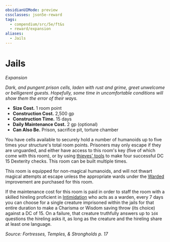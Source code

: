 ```yaml
---
obsidianUIMode: preview
cssclasses: json5e-reward
tags:
  - compendium/src/5e/ft&s
  - reward/expansion
aliases:
  - Jails
---
```

# Jails
*Expansion*  

*Dark, and pungent prison cells, laden with rust and grime, greet unwelcome or belligerent guests. Hopefully, some time in uncomfortable conditions will show them the error of their ways.*

- **Size Cost.** 1 room point  
- **Construction Cost.** 2,500 gp  
- **Construction Time.** 15 days  
- **Daily Maintenance Cost.** 2 gp (optional)  
- **Can Also Be.** Prison, sacrifice pit, torture chamber  

You have cells available to securely hold a number of humanoids up to five times your structure's total room points. Prisoners may only escape if they are unguarded, and either have access to this room's key (five of which come with this room), or by using [thieves' tools](2-Mechanics/CLI/items/thieves-tools.md) to make four successful DC 15 Dexterity checks. This room can be built multiple times.

This room is equipped for non-magical humanoids, and will not thwart magical attempts at escape unless the appropriate wards under the [Warded](2-Mechanics/CLI/rewards/warded-or-spell-bound-ft-s.md) improvement are purchased for this room.

If the maintenance cost for this room is paid in order to staff the room with a skilled hireling proficient in [Intimidation](2-Mechanics/CLI/rules/skills.md#Intimidation) who acts as a warden, every 7 days you can choose for a single creature imprisoned within the jails for that entire duration to make a Charisma or Wisdom saving throw (its choice) against a DC of 15. On a failure, that creature truthfully answers up to `1d4` questions the hireling asks it, as long as the creature and the hireling share at least one language.

*Source: Fortresses, Temples, & Strongholds p. 17*